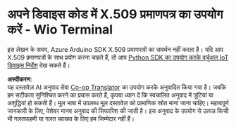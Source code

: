 <!--
CO_OP_TRANSLATOR_METADATA:
{
  "original_hash": "8a74f789f3c1bf41a13c007190360c19",
  "translation_date": "2025-08-25T17:12:23+00:00",
  "source_file": "2-farm/lessons/6-keep-your-plant-secure/wio-terminal-x509.md",
  "language_code": "hi"
}
-->
# अपने डिवाइस कोड में X.509 प्रमाणपत्र का उपयोग करें - Wio Terminal

इस लेखन के समय, Azure Arduino SDK X.509 प्रमाणपत्रों का समर्थन नहीं करता है। यदि आप X.509 प्रमाणपत्रों के साथ प्रयोग करना चाहते हैं, तो आप [Python SDK का उपयोग करके वर्चुअल IoT डिवाइस निर्देश](single-board-computer-x509.md) देख सकते हैं।

**अस्वीकरण**:  
यह दस्तावेज़ AI अनुवाद सेवा [Co-op Translator](https://github.com/Azure/co-op-translator) का उपयोग करके अनुवादित किया गया है। जबकि हम सटीकता सुनिश्चित करने का प्रयास करते हैं, कृपया ध्यान दें कि स्वचालित अनुवाद में त्रुटियां या अशुद्धियां हो सकती हैं। मूल भाषा में उपलब्ध मूल दस्तावेज़ को प्रामाणिक स्रोत माना जाना चाहिए। महत्वपूर्ण जानकारी के लिए, पेशेवर मानव अनुवाद की सिफारिश की जाती है। इस अनुवाद के उपयोग से उत्पन्न किसी भी गलतफहमी या गलत व्याख्या के लिए हम जिम्मेदार नहीं हैं।